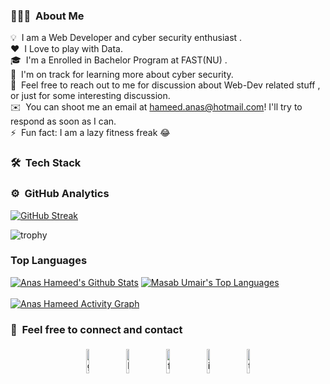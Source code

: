### 👨🏻‍💻 &nbsp;About Me

💡 &nbsp;I am a Web Developer and cyber security enthusiast .\
❤️ &nbsp;I Love to play with Data.\
🎓 &nbsp;I'm a Enrolled in Bachelor Program at FAST(NU) .\
🌱 &nbsp;I'm on track for learning more about cyber security.\
💬 &nbsp;Feel free to reach out to me for discussion about Web-Dev related stuff , or just for some interesting discussion.\
✉️ &nbsp;You can shoot me an email at hameed.anas@hotmail.com! I'll try to respond as soon as I can.\
⚡ &nbsp;Fun fact: I am a lazy fitness freak :joy:

<!-- 📄 &nbsp;Please have a look at my [Résumé]() for more details about me. I'm open to feedback and suggestions!\ -->

### 🛠 &nbsp;Tech Stack


### ⚙️ &nbsp;GitHub Analytics
[![GitHub Streak](http://github-readme-streak-stats.herokuapp.com?user=Anas-hameed&theme=dark&hide_border=true&date_format=M%20j%5B%2C%20Y%5D)](https://git.io/streak-stats)

![trophy](https://github-profile-trophy.vercel.app/?username=Anas-hameed&title=Commit,Stars,Repositories,PullRequest,Followers&theme=darkhub)

### Top Languages
<a href="https://github.com/Anas-hameed/github-readme-stats"><img alt="Anas Hameed's Github Stats" src="https://github-readme-stats.vercel.app/api?username=Anas-hameed&show_icons=true&count_private=true&theme=react&hide_border=true&bg_color=0D1117" /></a>
<a href="https://github.com/Anas-hameed/github-readme-stats"><img alt="Masab Umair's Top Languages" src="https://github-readme-stats.vercel.app/api/top-langs/?username=Anas-hameed&langs_count=8&count_private=true&layout=compact&theme=react&hide_border=true&bg_color=0D1117" /></a>
<br/>
<br/>
<a href="https://github.com/Anas-hameed/github-readme-activity-graph"><img alt="Anas Hameed Activity Graph" src="https://activity-graph.herokuapp.com/graph?username=Anas-hameed&bg_color=0D1117&color=5BCDEC&line=5BCDEC&point=FFFFFF&hide_border=true" /></a>

### 🤝 &nbsp;Feel free to connect and contact

<p style='text-align:center'>
	<a href="https://github.com/Anas-hameed"><img alt="github" width="10%" style="padding:5px" src="https://img.icons8.com/clouds/100/000000/github.png"/></a>
	<a href="https://www.linkedin.com/in/anas-hameed-6445171aa/"><img alt="linkedin" width="10%" style="padding:5px" src="https://img.icons8.com/clouds/100/000000/linkedin.png"/></a>
	<a href="https://web.facebook.com/rajaanas.hameed"><img alt="facebook" width="10%" style="padding:5px" src="https://img.icons8.com/clouds/100/000000/facebook-new.png"/></a>
	<a href="https://www.instagram.com/_i_am.anas_/"><img alt="instagram" width="10%" style="padding:5px" src="https://img.icons8.com/clouds/100/000000/instagram.png"/></a>
	<a href="https://twitter.com/_Anas_Hameed_?s=09"><img alt="twitter" width="10%" style="padding:5px" src="https://img.icons8.com/clouds/100/000000/twitter.png"/></a>
</p>
